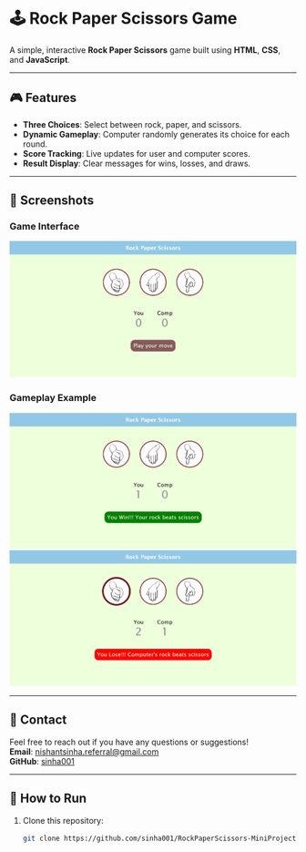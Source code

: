 # 🕹️ Rock Paper Scissors Game  

A simple, interactive **Rock Paper Scissors** game built using **HTML**, **CSS**, and **JavaScript**.  

---

## 🎮 Features  
- **Three Choices**: Select between rock, paper, and scissors.  
- **Dynamic Gameplay**: Computer randomly generates its choice for each round.  
- **Score Tracking**: Live updates for user and computer scores.  
- **Result Display**: Clear messages for wins, losses, and draws.  

---

## 📸 Screenshots  
### Game Interface  
![Game Interface](./screenshots/game-interface.png)  

### Gameplay Example  
![Gameplay Example 1](./screenshots/gameplay-example1.png) 
![Gameplay Example 2](./screenshots/gameplay-example2.png) 

---

## 📧 Contact
Feel free to reach out if you have any questions or suggestions!  
**Email**: [nishantsinha.referral@gmail.com](mailto:nishantsinha.referral@gmail.com)  
**GitHub**: [sinha001](https://github.com/sinha001)

---

## 🚀 How to Run  
1. Clone this repository:  
   ```bash
   git clone https://github.com/sinha001/RockPaperScissors-MiniProject.git

